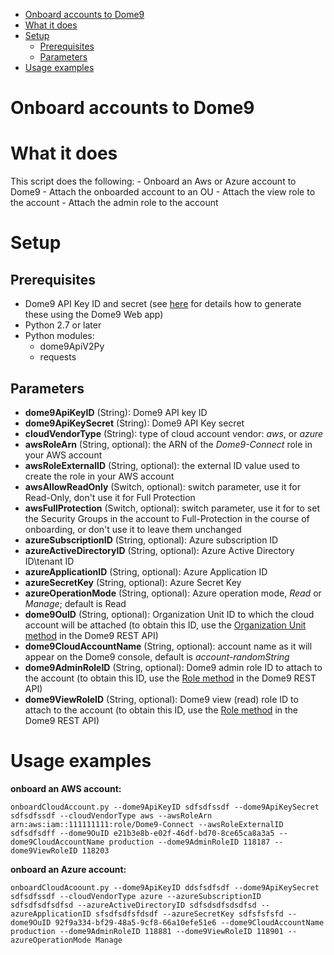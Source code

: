   - [Onboard accounts to Dome9](#onboard-accounts-to-dome9)
  - [What it does](#what-it-does)
  - [Setup](#setup)
      - [Prerequisites](#prerequisites)
      - [Parameters](#parameters)
  - [Usage examples](#usage-examples)

# Onboard accounts to Dome9

# What it does

This script does the following: - Onboard an Aws or Azure account to
Dome9 - Attach the onboarded account to an OU - Attach the view role to
the account - Attach the admin role to the account

# Setup

## Prerequisites

  - Dome9 API Key ID and secret (see [here](https://supportcenter.checkpoint.com/supportcenter/portal?eventSubmit_doGoviewsolutiondetails=&solutionid=sk144514&partition=General&product=CloudGuard) for details how to generate these using the Dome9 Web app)
  - Python 2.7 or later
  - Python modules:
      - dome9ApiV2Py
      - requests

## Parameters

  - **dome9ApiKeyID** (String): Dome9 API key ID
  - **dome9ApiKeySecret** (String): Dome9 API Key secret
  - **cloudVendorType** (String): type of cloud account vendor: *aws*, or *azure*
  - **awsRoleArn** (String, optional): the ARN of the *Dome9-Connect* role in your
    AWS account
  - **awsRoleExternalID** (String, optional): the external ID value used to create
    the role in your AWS account
  - **awsAllowReadOnly** (Switch, optional): switch parameter, use it for Read-Only, don\'t use it for Full Protection
  - **awsFullProtection** (Switch, optional): switch parameter, use it for to set the Security Groups in the account to Full-Protection in the course of onboarding, or don\'t use it to leave them unchanged
  - **azureSubscriptionID** (String, optional): Azure subscription ID
  - **azureActiveDirectoryID** (String, optional): Azure
    Active Directory ID\\tenant ID
  - **azureApplicationID** (String, optional): Azure Application ID
  - **azureSecretKey** (String, optional): Azure Secret Key
  - **azureOperationMode** (String, optional): Azure operation mode,
    *Read* or *Manage*; default is Read
  - **dome9OuID** (String, optional): Organization Unit ID to which the
    cloud account will be attached (to obtain this ID, use the
    [Organization Unit
    method](https://api-v2-docs.dome9.com/#Dome9-API-OrganizationalUnit)
    in the Dome9 REST API)
  - **dome9CloudAccountName** (String, optional): account name as it will appear on the Dome9 console, default is *account-randomString*
  - **dome9AdminRoleID** (String, optional): Dome9 admin role ID to
    attach to the account (to obtain this ID, use the [Role
    method](https://api-v2-docs.dome9.com/#Dome9-API-Role) in the Dome9
    REST API)
  - **dome9ViewRoleID** (String, optional): Dome9 view (read) role ID to
    attach to the account (to obtain this ID, use the [Role
    method](https://api-v2-docs.dome9.com/#Dome9-API-Role) in the Dome9
    REST API)

# Usage examples

**onboard an AWS account:**

`onboardCloudAccount.py --dome9ApiKeyID sdfsdfssdf --dome9ApiKeySecret
sdfsdfssdf --cloudVendorType aws --awsRoleArn
arn:aws:iam::111111111:role/Dome9-Connect --awsRoleExternalID sdfsdfsdff
--dome9OuID e21b3e8b-e02f-46df-bd70-8ce65ca8a3a5 --dome9CloudAccountName
production --dome9AdminRoleID 118187 --dome9ViewRoleID 118203`

**onboard an Azure account:**

`onboardCloudAcoount.py --dome9ApiKeyID ddsfsdfsdf --dome9ApiKeySecret
sdfsdfssdf --cloudVendorType azure --azureSubscriptionID sdfsdfsdfsdfsd
--azureActiveDirectoryID sdfsdsdfsdsdfsd --azureApplicationID
sfsdfsdfsfdsdf --azureSecretKey sdfsfsfsfd
--dome9OuID 92f9a334-bf29-48a5-9cf8-66a10efe51e6 --dome9CloudAccountName
production --dome9AdminRoleID 118881 --dome9ViewRoleID 118901
--azureOperationMode Manage`
